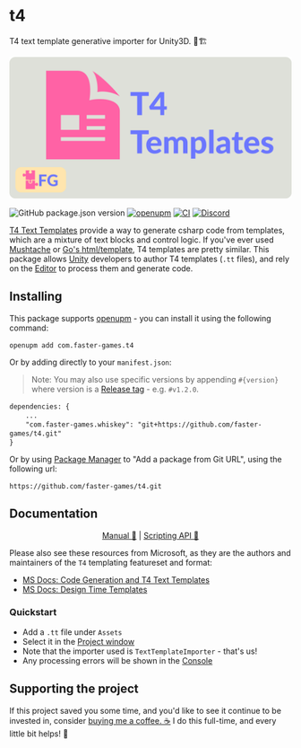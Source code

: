 # t4

T4 text template generative importer for Unity3D. 📝🏗

![Project logo; A pink package on a grey background, next to the text "T4 Templates" in purple](./Documentation~/header.png)

![GitHub package.json version](https://img.shields.io/github/package-json/v/faster-games/t4)
[![openupm](https://img.shields.io/npm/v/com.faster-games.t4?label=openupm&registry_uri=https://package.openupm.com)](https://openupm.com/packages/com.faster-games.t4/)
[![CI](https://github.com/faster-games/t4/actions/workflows/main.yml/badge.svg)](https://github.com/faster-games/t4/actions/workflows/main.yml)
[![Discord](https://img.shields.io/discord/862006447919726604)](https://discord.gg/QfQE6rWQqq)

[T4 Text Templates](https://docs.microsoft.com/en-us/visualstudio/modeling/code-generation-and-t4-text-templates) provide a way to generate csharp code from templates, which are a mixture of text blocks and control logic. If you've ever used [Mushtache](http://mustache.github.io/mustache.5.html) or [Go's html/template](https://gowebexamples.com/templates/), T4 templates are pretty similar. This package allows [Unity](http://unity3d.com/) developers to author T4 templates (`.tt` files), and rely on the [Editor](https://docs.unity3d.com/Manual/UsingTheEditor.html) to process them and generate code.

## Installing

This package supports [openupm](https://openupm.com/packages/com.faster-games.t4/) - you can install it using the following command:

```
openupm add com.faster-games.t4
```

Or by adding directly to your `manifest.json`:

> Note: You may also use specific versions by appending `#{version}` where version is a [Release tag](https://github.com/faster-games/t4/releases) - e.g. `#v1.2.0`.

```
dependencies: {
	...
	"com.faster-games.whiskey": "git+https://github.com/faster-games/t4.git"
}
```

Or by using [Package Manager](https://docs.unity3d.com/Manual/upm-ui-giturl.html) to "Add a package from Git URL", using the following url:

```
https://github.com/faster-games/t4.git
```

## Documentation

<center>

[Manual 📖](https://t4.faster-games.com/manual/getting-started.html) | [Scripting API 🔎](https://t4.faster-games.com/ref/FasterGames.T4.Editor.html)

</center>

Please also see these resources from Microsoft, as they are the authors and maintainers of the `T4` templating featureset and format:

- [MS Docs: Code Generation and T4 Text Templates](https://docs.microsoft.com/en-us/visualstudio/modeling/code-generation-and-t4-text-templates)
- [MS Docs: Design Time Templates](https://docs.microsoft.com/en-us/visualstudio/modeling/design-time-code-generation-by-using-t4-text-templates)

### Quickstart

- Add a `.tt` file under `Assets`
- Select it in the [Project window](https://docs.unity3d.com/Manual/ProjectView.html)
- Note that the importer used is `TextTemplateImporter` - that's us!
- Any processing errors will be shown in the [Console](https://docs.unity3d.com/Manual/Console.html)

## Supporting the project

If this project saved you some time, and you'd like to see it continue to be invested in, consider [buying me a coffee. ☕](https://www.buymeacoffee.com/bengreenier) I do this full-time, and every little bit helps! 💙
